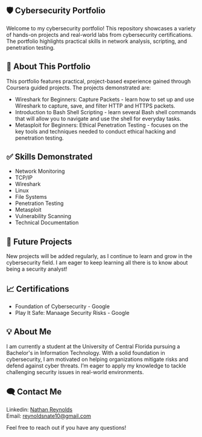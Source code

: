 ## 🛡️ Cybersecurity Portfolio
Welcome to my cybersecurity portfolio! This repository showcases a variety of hands-on projects and real-world labs from cybersecurity certifications. The portfolio highlights practical skills in network analysis, scripting, and penetration testing.

## 📂 About This Portfolio
This portfolio features practical, project-based experience gained through Coursera guided projects. The projects demonstrated are:
* Wireshark for Beginners: Capture Packets - learn how to set up and use Wireshark to capture, save, and filter HTTP and HTTPS packets.
* Introduction to Bash Shell Scripting - learn several Bash shell commands that will allow you to navigate and use the shell for everyday tasks.
* Metasploit for Beginners: Ethical Penetration Testing - focuses on the key tools and techniques needed to conduct ethical hacking and penetration testing.

## ✅ Skills Demonstrated
* Network Monitoring
* TCP/IP
* Wireshark
* Linux
* File Systems
* Penetration Testing
* Metasploit
* Vulnerability Scanning
* Technical Documentation

## 📌 Future Projects
New projects will be added regularly, as I continue to learn and grow in the cybersecurity field. I am eager to keep learning all there is to know about being a security analyst!

## 📈 Certifications
* Foundation of Cybersecurity - Google
* Play It Safe: Manaage Security Risks - Google

## 💡 About Me
I am currently a student at the University of Central Florida pursuing a Bachelor's in Information Technology. With a solid foundation in cybersecurity, I am motivated on helping organizations mitigate risks and defend against cyber threats. I’m eager to apply my knowledge to tackle challenging security issues in real-world environments.

## 🗨️ Contact Me
Linkedin: [Nathan Reynolds](https://www.linkedin.com/in/nathan-reynolds09/) <br>
Email: reynoldsnate10@gmail.com <br>

Feel free to reach out if you have any questions!
